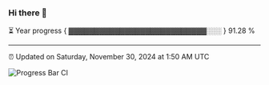### Hi there 👋

⏳ Year progress { ▓▓▓▓▓▓▓▓▓▓▓▓▓▓▓▓▓▓▓▓▓▓▓▓▓▓▓░░░ } 91.28 %

---

⏰ Updated on Saturday, November 30, 2024 at 1:50 AM UTC

![Progress Bar CI](https://github.com/arthurbuhl/arthurbuhl/workflows/Progress%20Bar%20CI/badge.svg)
